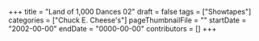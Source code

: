 +++
title = "Land of 1,000 Dances 02"
draft = false
tags = ["Showtapes"]
categories = ["Chuck E. Cheese's"]
pageThumbnailFile = ""
startDate = "2002-00-00"
endDate = "0000-00-00"
contributors = []
+++
